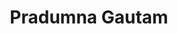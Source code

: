 ---
title: Pradumna Gautam
layout: fellow
university: xx
programming-languages: xx
description: xxxx
interests: xx
---